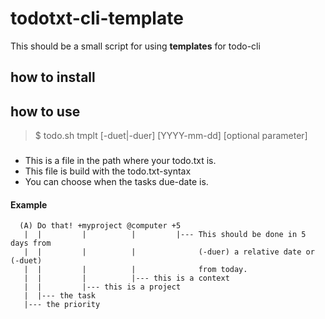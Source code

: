 # todotxt-cli-template

This should be a small script for using **templates** for todo-cli



## how to install


## how to use

> $ todo.sh tmplt <yourtemplate> [-duet|-duer] [YYYY-mm-dd] [optional parameter]

### <yourtemplate>

- This is a file in the path where your todo.txt is.
- This file is build with the todo.txt-syntax
- You can choose when the tasks due-date is.

#### Example

```
  (A) Do that! +myproject @computer +5
   |  |         |          |         |--- This should be done in 5 days from
   |  |         |          |              (-duer) a relative date or (-duet)
   |  |         |          |              from today.
   |  |         |          |--- this is a context
   |  |         |--- this is a project
   |  |--- the task
   |--- the priority
```
